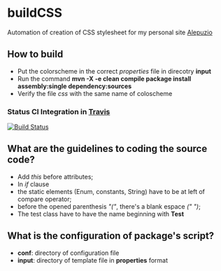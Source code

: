 # buildCSS
Automation of creation of CSS stylesheet for my personal site [Alepuzio](http://www.alepuzio.net)



## How to build
* Put the colorscheme in the correct _properties_ file in direcotry __input__
* Run the command __mvn -X -e clean compile package install assembly:single dependency:sources__
* Verify the file _css_ with the same name of coloscheme

### Status CI Integration in [Travis](https://travis-ci.org/)
[![Build Status](https://travis-ci.org/alepuzio/buildCSS.svg?branch=master)](https://travis-ci.org/alepuzio/buildCSS)


## What are the guidelines to coding the source code?
* Add _this_ before attributes;
* In _if_ clause
 * the static elements (Enum, constants, String) have to be at left of compare operator;
 * before the opened parenthesis _"("_, there's a blank espace _(" ")_;
* The test class have to have the name beginning with __Test__

## What is the configuration of package's script?
* __conf__: directory of configuration file
* __input__: directory of template file in __properties__ format
